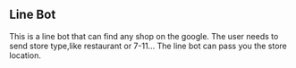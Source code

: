 ## Line Bot
This is a line bot that can find any shop on the google.
The user needs to send store type,like restaurant or 7-11...
The line bot can pass you the store location.